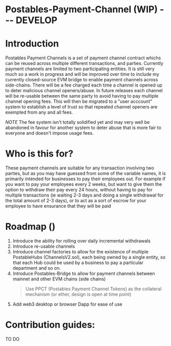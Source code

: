 # Postables-Payment-Channel (WIP) --- DEVELOP

# Introduction

Postables Payment Channels is a set of payment channel contract whichs can be reused across multiple different transactions, and parties. Currently payment channels are limited to two participating entities. It is still very much so a work in progress and will be improved over time to include my currently closed-source EVM bridge to enable payment channels across side-chains. There will be a fee charged each time a channel is opened up to deter malicious channel openers/abuse. In future releases each channel will be re-usable between the same party to avoid having to pay multiple channel opening fees. This will then be migrated to a "user acccount" system to establish a level of trust so that repeated channel openers are exempted from any and all fees.

*NOTE* The fee system isn't totally solidified yet and may very well be abandoned in favour for another system to deter abuse that is more fair to everyone and doesn't impose usage fees.

# Who is this for?

These payment channels are suitable for any transaction involving two parties, but as you may have guessed from some of the variable names, it is primarily intended for businesses to pay their employees out. For example if you want to pay your employees every 2 weeks, but want to give them the option to withdraw their pay every 24 hours, without having to pay for multiple transactions (ie waiting 2-3 days and doing a single withdrawal for the total amount of 2-3 days), or to act as a sort of escrow for your employee to have ensurance that they will be paid

# Roadmap ()

1) Introduce the ability for rolling over daily incremental withdrawals
2) Introduce re-usable channels
3) Introduce channel factories to allow  for the existence of multiple PostableHubs (ChannelsV2.sol), each being owned by a single entity, so that each Hub could be used by a business to pay a particular department and so on.
4) Introduce Postables-Bridge to allow for payment channels between mainnet and other EVM chains (side chains)
	> Use PPCT (Postables Payment Channel Tokens) as the collateral mechanism (or ether, design is open at time point)
5) Add web3 desktop or browser Dapp for ease of  use

# Contribution guides:
TO DO
